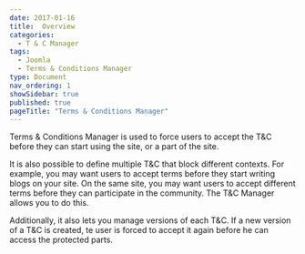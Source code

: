 ```yaml
---
date: 2017-01-16
title:  Overview
categories:
  - T & C Manager
tags:
  - Joomla
  - Terms & Conditions Manager
type: Document
nav_ordering: 1
showSidebar: true
published: true
pageTitle: "Terms & Conditions Manager"
---
```


Terms & Conditions Manager is used to force users to accept the T&C before they can start using the site, or a part of the site. 

It is also possible to define multiple T&C that block different contexts. For example, you may want users to accept terms before they start writing blogs on your site. On the same site, you may want users to accept different terms before they can participate in the community. The T&C Manager allows you to do this.

Additionally, it also lets you manage versions of each T&C. If a new version of a T&C is created, te user is forced to accept it again before he can access the protected parts.

